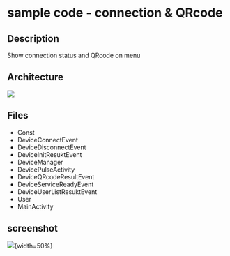# sample code - connection & QRcode
## Description
Show connection status and QRcode on menu 

## Architecture
<!--sequence
Note right of DevicePulseActivity: show QRcode
DeviceManager->DevicePulseActivity:control status
Note right of DeviceManager:set online icon
DeviceManager->Server:connect
Note right of DeviceManager:set offline icon
DeviceManager-Server:disconnect-->
![](https://i.imgur.com/qGJ6BAX.png)

## Files
* Const
* DeviceConnectEvent
* DeviceDisconnectEvent
* DeviceInitResuktEvent
* DeviceManager
* DevicePulseActivity
* DeviceQRcodeResultEvent
* DeviceServiceReadyEvent
* DeviceUserListResuktEvent
* User
* MainActivity

## screenshot
![](https://i.imgur.com/4ozVe1e.png){width=50%}


